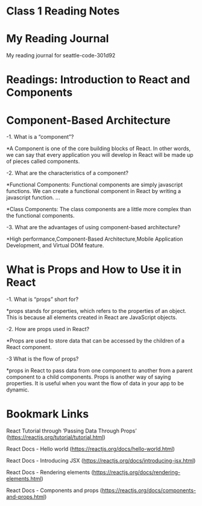 # Class 1 Reading Notes

# My Reading Journal
My reading journal for seattle-code-301d92

# Readings: Introduction to React and Components

# Component-Based Architecture

-1. What is a “component”?

*A Component is one of the core building blocks of React. In other words, we can say that every application you will develop in React will be made up of pieces called components.

-2. What are the characteristics of a component?

*Functional Components: Functional components are simply javascript functions. We can create a functional component in React by writing a javascript function. ...

*Class Components: The class components are a little more complex than the functional components.

-3. What are the advantages of using component-based architecture?

*High performance,Component-Based Architecture,Mobile Application Development, and Virtual DOM feature.

# What is Props and How to Use it in React

-1. What is “props” short for?

*props stands for properties, which refers to the properties of an object. This is because all elements created in React are JavaScript objects.

-2. How are props used in React?

*Props are used to store data that can be accessed by the children of a React component. 

-3 What is the flow of props?

*props in React to pass data from one component to another from a parent component to a child components. Props is another way of saying properties. It is useful when you want the flow of data in your app to be dynamic.

# Bookmark Links

React Tutorial through ‘Passing Data Through Props’
(https://reactjs.org/tutorial/tutorial.html)

React Docs - Hello world
(https://reactjs.org/docs/hello-world.html)

React Docs - Introducing JSX
(https://reactjs.org/docs/introducing-jsx.html)


React Docs - Rendering elements
(https://reactjs.org/docs/rendering-elements.html)

React Docs - Components and props
(https://reactjs.org/docs/components-and-props.html)

